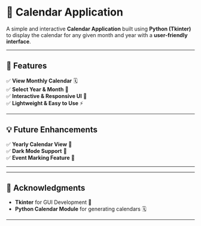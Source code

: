 
# 📅 Calendar Application

A simple and interactive **Calendar Application** built using **Python (Tkinter)** to display the calendar for any given month and year with a **user-friendly interface**.

---

## 📌 Features
✅ **View Monthly Calendar** 🗓️  
✅ **Select Year & Month** 📆  
✅ **Interactive & Responsive UI** 🎨  
✅ **Lightweight & Easy to Use** ⚡  

---

## 💡 Future Enhancements
✅ **Yearly Calendar View** 📅  
✅ **Dark Mode Support** 🌙  
✅ **Event Marking Feature** 🎯  

---

---

## 🙌 Acknowledgments
- **Tkinter** for GUI Development 🎨
- **Python Calendar Module** for generating calendars 🗓️

---
